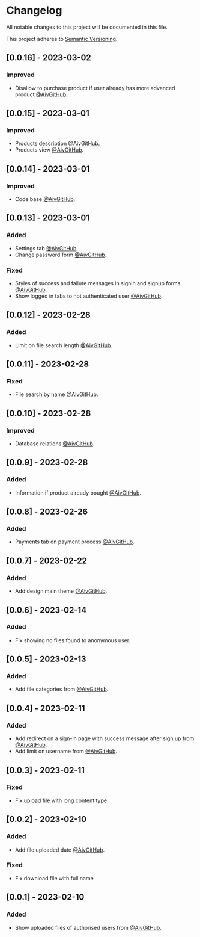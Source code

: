 # Changelog

All notable changes to this project will be documented in this file.

This project adheres to [Semantic Versioning](https://semver.org/spec/v2.0.0.html).

## [0.0.16] - 2023-03-02

### Improved

- Disallow to purchase product if user already has more advanced product [@AivGitHub](https://github.com/AivGitHub/).

## [0.0.15] - 2023-03-01

### Improved

- Products description [@AivGitHub](https://github.com/AivGitHub/).
- Products view [@AivGitHub](https://github.com/AivGitHub/).

## [0.0.14] - 2023-03-01

### Improved

- Code base [@AivGitHub](https://github.com/AivGitHub/).

## [0.0.13] - 2023-03-01

### Added

- Settings tab [@AivGitHub](https://github.com/AivGitHub/).
- Change password form [@AivGitHub](https://github.com/AivGitHub/).

### Fixed

- Styles of success and failure messages in signin and signup forms [@AivGitHub](https://github.com/AivGitHub/).
- Show logged in tabs to not authenticated user [@AivGitHub](https://github.com/AivGitHub/).

## [0.0.12] - 2023-02-28

### Added

- Limit on file search length [@AivGitHub](https://github.com/AivGitHub/).

## [0.0.11] - 2023-02-28

### Fixed

- File search by name [@AivGitHub](https://github.com/AivGitHub/).

## [0.0.10] - 2023-02-28

### Improved

- Database relations [@AivGitHub](https://github.com/AivGitHub/).

## [0.0.9] - 2023-02-28

### Added

- Information if product already bought [@AivGitHub](https://github.com/AivGitHub/).

## [0.0.8] - 2023-02-26

### Added

- Payments tab on payment process [@AivGitHub](https://github.com/AivGitHub/).

## [0.0.7] - 2023-02-22

### Added

- Add design main theme [@AivGitHub](https://github.com/AivGitHub/).

## [0.0.6] - 2023-02-14

### Added

- Fix showing no files found to anonymous user.

## [0.0.5] - 2023-02-13

### Added

- Add file categories from [@AivGitHub](https://github.com/AivGitHub/).

## [0.0.4] - 2023-02-11

### Added

- Add redirect on a sign-in page with success message after sign up from [@AivGitHub](https://github.com/AivGitHub/).
- Add limit on username from [@AivGitHub](https://github.com/AivGitHub/).

## [0.0.3] - 2023-02-11

### Fixed

- Fix upload file with long content type

## [0.0.2] - 2023-02-10

### Added

- Add file uploaded date [@AivGitHub](https://github.com/AivGitHub/).

### Fixed

- Fix download file with full name

## [0.0.1] - 2023-02-10

### Added

- Show uploaded files of authorised users from [@AivGitHub](https://github.com/AivGitHub/).
